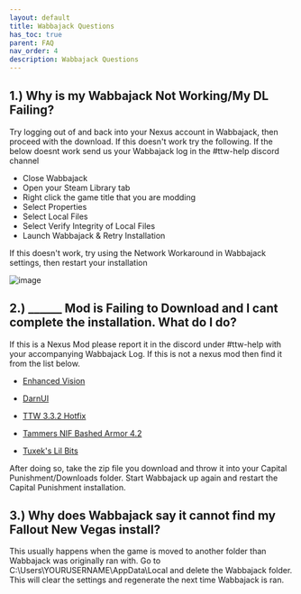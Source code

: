 ```yaml
---
layout: default
title: Wabbajack Questions
has_toc: true
parent: FAQ
nav_order: 4
description: Wabbajack Questions
---
```


## **1.) Why is my Wabbajack Not Working/My DL Failing?**

Try logging out of and back into your Nexus account in Wabbajack, then proceed with the download. If this doesn't work try the following. If the below doesnt work  send us your Wabbajack log in the #ttw-help discord channel

- Close Wabbajack
- Open your Steam Library tab
- Right click the game title that you are modding
- Select Properties
- Select Local Files
- Select Verify Integrity of Local Files
- Launch Wabbajack & Retry Installation

If this doesn't work, try using the Network Workaround in Wabbajack settings, then restart your installation

![image](https://user-images.githubusercontent.com/112358568/210460381-6a33efbd-5dca-43e4-bfda-45c89f5795eb.png)

## **2.) ______ Mod is Failing to Download and I cant complete the installation. What do I do?**

If this is a Nexus Mod please report it in the discord under #ttw-help with your accompanying Wabbajack Log. If this is not a nexus mod then find it from the list below.

- [Enhanced Vision](https://eddoursul.win/download/247)

- [DarnUI](https://www.moddb.com/downloads/start/236022)

- [TTW 3.3.2 Hotfix](https://cdn.discordapp.com/attachments/267355049666019329/1003041304252534814/TTW_3.3.2_Hotfix.zip)

- [Tammers NIF Bashed Armor 4.2](https://drive.google.com/file/d/1m3LUeY-z_Fm_S9MayG41ZUw-jgvrJkVu/edit)

- [Tuxek's Lil Bits](https://www.mediafire.com/file/7vxmk2o1u824l5k/TuxekLilBitsV2.1.7z/file)

After doing so, take the zip file you download and throw it into your Capital Punishment/Downloads folder. Start Wabbajack up again and restart the Capital Punishment installation.

## **3.) Why does Wabbajack say it cannot find my Fallout New Vegas install?**

This usually happens when the game is moved to another folder than Wabbajack was originally ran with. Go to C:\Users\YOURUSERNAME\AppData\Local and delete the Wabbajack folder. This will clear the settings and regenerate the next time Wabbajack is ran.
